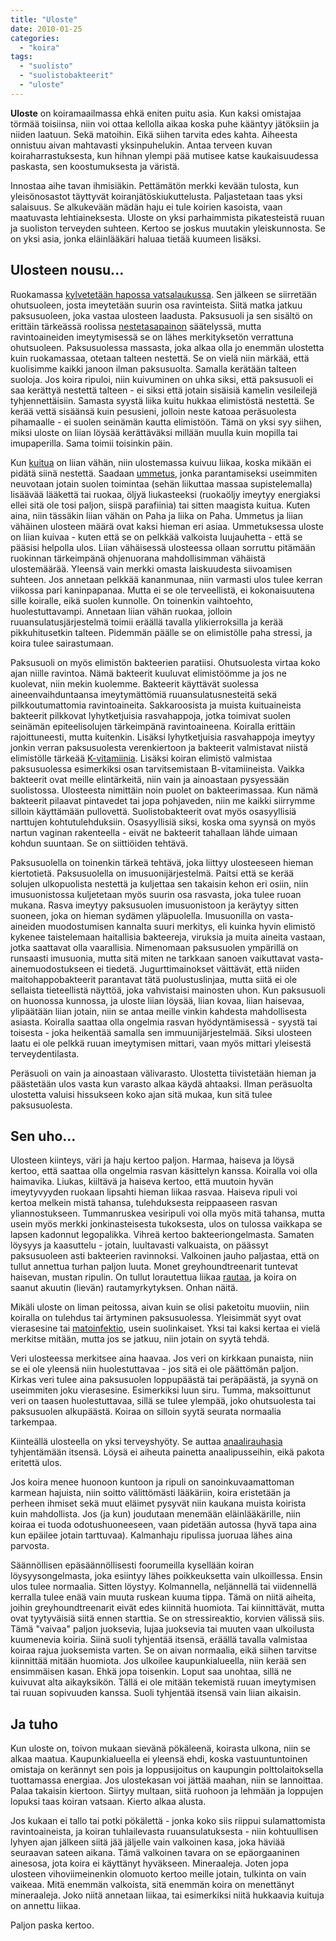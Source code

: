 ```yaml
---
title: "Uloste"
date: 2010-01-25
categories: 
  - "koira"
tags: 
  - "suolisto"
  - "suolistobakteerit"
  - "uloste"
---
```


**Uloste** on koiramaailmassa ehkä eniten puitu asia. Kun kaksi omistajaa törmää toisiinsa, niin voi ottaa kellolla aikaa koska puhe kääntyy jätöksiin ja niiden laatuun. Sekä matoihin. Eikä siihen tarvita edes kahta. Aiheesta onnistuu aivan mahtavasti yksinpuhelukin. Antaa terveen kuvan koiraharrastuksesta, kun hihnan ylempi pää mutisee katse kaukaisuudessa paskasta, sen koostumuksesta ja väristä.

<!--more-->

Innostaa aihe tavan ihmisiäkin. Pettämätön merkki kevään tulosta, kun yleisönosastot täyttyvät koiranjätöskiukuttelusta. Paljastetaan taas yksi salaisuus. Se alkukevään mädän haju ei tule koirien kasoista, vaan maatuvasta lehtiaineksesta. Uloste on yksi parhaimmista pikatesteistä ruuan ja suoliston terveyden suhteen. Kertoo se joskus muutakin yleiskunnosta. Se on yksi asia, jonka eläinlääkäri haluaa tietää kuumeen lisäksi.  
  

## Ulosteen nousu...

Ruokamassa [kylvetetään hapossa vatsalaukussa](https://www.katiska.eu/tieto/koira-elimisto/koira-sisaelimisto/ruuansulatus/). Sen jälkeen se siirretään ohutsuoleen, josta imeytetään suurin osa ravinteista. Siitä matka jatkuu paksusuoleen, joka vastaa ulosteen laadusta. Paksusuoli ja sen sisältö on erittäin tärkeässä roolissa [nestetasapainon](https://www.katiska.eu/tieto/koira-elimisto/koira-sisaelimisto/nestetasapaino/) säätelyssä, mutta ravintoaineiden imeytymisessä se on lähes merkityksetön verrattuna ohutsuoleen. Paksusuolessa massasta, joka alkaa olla jo enemmän ulostetta kuin ruokamassaa, otetaan talteen nestettä. Se on vielä niin märkää, että kuolisimme kaikki janoon ilman paksusuolta. Samalla kerätään talteen suoloja. Jos koira ripuloi, niin kuivuminen on uhka siksi, että paksusuoli ei saa kerättyä nestettä talteen - ei siksi että jotain sisäisiä kamelin vesileilejä tyhjennettäisiin. Samasta syystä liika kuitu hukkaa elimistöstä nestettä. Se kerää vettä sisäänsä kuin pesusieni, jolloin neste katoaa peräsuolesta pihamaalle - ei suolen seinämän kautta elimistöön. Tämä on yksi syy siihen, miksi uloste on liian löysää kerättäväksi millään muulla kuin mopilla tai imupaperilla. Sama toimii toisinkin päin.

Kun [kuitua](https://www.katiska.eu/tieto/koira-tarve-yleinen/kuitu-lihasta/) on liian vähän, niin ulostemassa kuivuu liikaa, koska mikään ei pidätä siinä nestettä. Saadaan [ummetus](https://www.katiska.eu/tieto/koiran-terveys-sairaus/koiran-suolisto-vatsa/ummetus/), jonka parantamiseksi useimmiten neuvotaan jotain suolen toimintaa (sehän liikuttaa massaa supistelemalla) lisäävää lääkettä tai ruokaa, öljyä liukasteeksi (ruokaöljy imeytyy energiaksi ellei sitä ole tosi paljon, siispä parafiinia) tai sitten maagista kuitua. Kuten aina, niin tässäkin liian vähän on Paha ja liika on Paha. Ummetus ja liian vähäinen ulosteen määrä ovat kaksi hieman eri asiaa. Ummetuksessa uloste on liian kuivaa - kuten että se on pelkkää valkoista luujauhetta - että se pääsisi helpolla ulos. Liian vähäisessä ulosteessa ollaan sorruttu pitämään ruokinnan tärkeimpänä ohjenuorana mahdollisimman vähäistä ulostemäärää. Yleensä vain merkki omasta laiskuudesta siivoamisen suhteen. Jos annetaan pelkkää kananmunaa, niin varmasti ulos tulee kerran viikossa pari kaninpapanaa. Mutta ei se ole terveellistä, ei kokonaisuutena sille koiralle, eikä suolen kunnolle. On toinenkin vaihtoehto, huolestuttavampi. Annetaan liian vähän ruokaa, jolloin ruuansulatusjärjestelmä toimii eräällä tavalla ylikierroksilla ja kerää pikkuhitusetkin talteen. Pidemmän päälle se on elimistölle paha stressi, ja koira tulee sairastumaan.

Paksusuoli on myös elimistön bakteerien paratiisi. Ohutsuolesta virtaa koko ajan niille ravintoa. Nämä bakteerit kuuluvat elimistöömme ja jos ne kuolevat, niin mekin kuolemme. Bakteerit käyttävät suolessa aineenvaihduntaansa imeytymättömiä ruuansulatusnesteitä sekä pilkkoutumattomia ravintoaineita. Sakkaroosista ja muista kuituaineista bakteerit pilkkovat lyhytketjuisia rasvahappoja, jotka toimivat suolen seinämän epiteelisolujen tärkeimpänä ravintoaineena. Koiralla erittäin rajoittuneesti, mutta kuitenkin. Lisäksi lyhytketjuisia rasvahappoja imeytyy jonkin verran paksusuolesta verenkiertoon ja bakteerit valmistavat niistä elimistölle tärkeää [K-vitamiinia](https://www.katiska.eu/tieto/koira-tieto-ravitsemus/koira-tarve-vitamiini/k-vitamiini/). Lisäksi koiran elimistö valmistaa paksusuolessa esimerkiksi osan tarvitsemistaan B-vitamiineista. Vaikka bakteerit ovat meille elintärkeitä, niin vain ja ainoastaan pysyessään suolistossa. Ulosteesta nimittäin noin puolet on bakteerimassaa. Kun nämä bakteerit pilaavat pintavedet tai jopa pohjaveden, niin me kaikki siirrymme silloin käyttämään pullovettä. Suolistobakteerit ovat myös osasyyllisiä narttujen kohtutulehduksiin. Osasyyllisiä siksi, koska oma syynsä on myös nartun vaginan rakenteella - eivät ne bakteerit tahallaan lähde uimaan kohdun suuntaan. Se on siittiöiden tehtävä.

Paksusuolella on toinenkin tärkeä tehtävä, joka liittyy ulosteeseen hieman kiertotietä. Paksusuolella on imusuonijärjestelmä. Paitsi että se kerää solujen ulkopuolista nestettä ja kuljettaa sen takaisin kehon eri osiin, niin imusuonistossa kuljetetaan myös suurin osa rasvasta, joka tulee ruoan mukana. Rasva imeytyy paksusuolen imusuonistoon ja keräytyy sitten suoneen, joka on hieman sydämen yläpuolella. Imusuonilla on vasta-aineiden muodostumisen kannalta suuri merkitys, eli kuinka hyvin elimistö kykenee taistelemaan haitallisia bakteereja, viruksia ja muita aineita vastaan, jotka saattavat olla vaarallisia. Nimenomaan paksusuolen ympärillä on runsaasti imusuonia, mutta sitä miten ne tarkkaan sanoen vaikuttavat vasta-ainemuodostukseen ei tiedetä. Jugurttimainokset väittävät, että niiden maitohappobakteerit parantavat tätä puolustuslinjaa, mutta siitä ei ole sellaista tieteellistä näyttöä, joka vahvistaisi mainosten uhon. Kun paksusuoli on huonossa kunnossa, ja uloste liian löysää, liian kovaa, liian haisevaa, ylipäätään liian jotain, niin se antaa meille vinkin kahdesta mahdollisesta asiasta. Koiralla saattaa olla ongelmia rasvan hyödyntämisessä - syystä tai toisesta - joka heikentää samalla sen immuunijärjestelmää. Siksi ulosteen laatu ei ole pelkkä ruuan imeytymisen mittari, vaan myös mittari yleisestä terveydentilasta.

Peräsuoli on vain ja ainoastaan välivarasto. Ulostetta tiivistetään hieman ja päästetään ulos vasta kun varasto alkaa käydä ahtaaksi. Ilman peräsuolta ulostetta valuisi hissukseen koko ajan sitä mukaa, kun sitä tulee paksusuolesta.

## Sen uho...

Ulosteen kiinteys, väri ja haju kertoo paljon. Harmaa, haiseva ja löysä kertoo, että saattaa olla ongelmia rasvan käsittelyn kanssa. Koiralla voi olla haimavika. Liukas, kiiltävä ja haiseva kertoo, että muutoin hyvän imeytyvyyden ruokaan lipsahti hieman liikaa rasvaa. Haiseva ripuli voi kertoa melkein mistä tahansa, tulehduksesta reippaaseen rasvan yliannostukseen. Tummanruskea vesiripuli voi olla myös mitä tahansa, mutta usein myös merkki jonkinasteisesta tukoksesta, ulos on tulossa vaikkapa se lapsen kadonnut legopalikka. Vihreä kertoo bakteeriongelmasta. Samaten löysyys ja kaasuttelu - jotain, luultavasti valkuaista, on päässyt paksusuoleen asti bakteerien ravinnoksi. Valkoinen jauho paljastaa, että on tullut annettua turhan paljon luuta. Monet greyhoundtreenarit tuntevat haisevan, mustan ripulin. On tullut lorautettua liikaa [rautaa](https://www.katiska.eu/tieto/koira-tieto-ravitsemus/koira-tarve-mineraali/rauta-ja-koiran-ruokinta/), ja koira on saanut akuutin (lievän) rautamyrkytyksen. Onhan näitä.

Mikäli uloste on liman peitossa, aivan kuin se olisi paketoitu muoviin, niin koiralla on tulehdus tai ärtyminen paksusuolessa. Yleisimmät syyt ovat vierasesine tai [matoinfektio](https://www.katiska.eu/tieto/koiran-terveys-sairaus/koira-loiset/sisaloiset/), usein suolinkaiset. Yksi tai kaksi kertaa ei vielä merkitse mitään, mutta jos se jatkuu, niin jotain on syytä tehdä.

Veri ulosteessa merkitsee aina haavaa. Jos veri on kirkkaan punaista, niin se ei ole yleensä niin huolestuttavaa - jos sitä ei ole päättömän paljon. Kirkas veri tulee aina paksusuolen loppupäästä tai peräpäästä, ja syynä on useimmiten joku vierasesine. Esimerkiksi luun siru. Tumma, maksoittunut veri on taasen huolestuttavaa, sillä se tulee ylempää, joko ohutsuolesta tai paksusuolen alkupäästä. Koiraa on silloin syytä seurata normaalia tarkempaa.

Kiinteällä ulosteella on yksi terveyshyöty. Se auttaa [anaalirauhasia](https://www.katiska.eu/tieto/koiran-terveys-sairaus/koiran-suolisto-vatsa/anaalirauhaset/) tyhjentämään itsensä. Löysä ei aiheuta painetta anaalipusseihin, eikä pakota eritettä ulos.

Jos koira menee huonoon kuntoon ja ripuli on sanoinkuvaamattoman karmean hajuista, niin soitto välittömästi lääkäriin, koira eristetään ja perheen ihmiset sekä muut eläimet pysyvät niin kaukana muista koirista kuin mahdollista. Jos (ja kun) joudutaan menemään eläinlääkärille, niin koiraa ei tuoda odotushuoneeseen, vaan pidetään autossa (hyvä tapa aina kun epäilee jotain tarttuvaa). Kalmanhaju ripulissa juoruaa lähes aina parvosta.

Säännöllisen epäsäännöllisesti foorumeilla kysellään koiran löysyysongelmasta, joka esiintyy lähes poikkeuksetta vain ulkoillessa. Ensin ulos tulee normaalia. Sitten löystyy. Kolmannella, neljännellä tai viidennellä kerralla tulee enää vain muuta ruskean kuuma tippa. Tämä on niitä aiheita, joihin greyhoundtreenarit eivät edes kiinnitä huomiota. Tai kiinnittävät, mutta ovat tyytyväisiä siitä ennen starttia. Se on stressireaktio, korvien välissä siis. Tämä "vaivaa" paljon juoksevia, lujaa juoksevia tai muuten vaan ulkoilusta kuumenevia koiria. Siinä suoli tyhjentää itsensä, eräällä tavalla valmistaa koiraa rajua juoksemista varten. Se on aivan normaalia, eikä siihen tarvitse kiinnittää mitään huomiota. Jos ulkoilee kaupunkialueella, niin kerää sen ensimmäisen kasan. Ehkä jopa toisenkin. Loput saa unohtaa, sillä ne kuivuvat alta aikayksikön. Tällä ei ole mitään tekemistä ruuan imeytymisen tai ruuan sopivuuden kanssa. Suoli tyhjentää itsensä vain liian aikaisin.

## Ja tuho

Kun uloste on, toivon mukaan sievänä pökäleenä, koirasta ulkona, niin se alkaa maatua. Kaupunkialueella ei yleensä ehdi, koska vastuuntuntoinen omistaja on kerännyt sen pois ja loppusijoitus on kaupungin polttolaitoksella tuottamassa energiaa. Jos ulostekasan voi jättää maahan, niin se lannoittaa. Palaa takaisin kiertoon. Siirtyy multaan, siitä ruohoon ja lehmään ja loppujen lopuksi taas koiran vatsaan. Kierto alkaa alusta.

Jos kukaan ei tallo tai potki pökälettä - jonka koko siis riippui sulamattomista ravintoaineista, ja koiran tuhlailevasta ruuansulatuksesta - niin kohtuullisen lyhyen ajan jälkeen siitä jää jäljelle vain valkoinen kasa, joka häviää seuraavan sateen aikana. Tämä valkoinen tavara on se epäorgaaninen ainesosa, jota koira ei käyttänyt hyväkseen. Mineraaleja. Joten jopa ulosteen vihoviimeinenkin olomuoto kertoo meille jotain, tulkinta on vain vaikeaa. Mitä enemmän valkoista, sitä enemmän koira on menettänyt mineraaleja. Joko niitä annetaan liikaa, tai esimerkiksi niitä hukkaavia kuituja on annettu liikaa.

Paljon paska kertoo.

